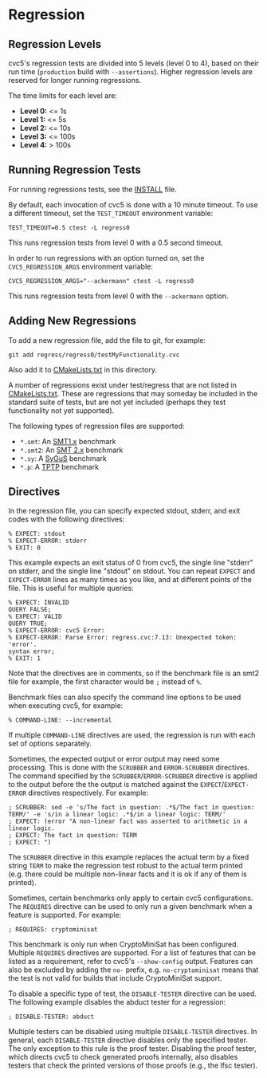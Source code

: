 # Regression

## Regression Levels

cvc5's regression tests are divided into 5 levels (level 0 to 4), based on
their run time (`production` build with `--assertions`).
Higher regression levels are reserved for longer running regressions.

The time limits for each level are:

* **Level 0:** <= 1s
* **Level 1:** <= 5s
* **Level 2:** <= 10s
* **Level 3:** <= 100s
* **Level 4:** > 100s

## Running Regression Tests

For running regressions tests, see the
[INSTALL](https://github.com/cvc5/cvc5/blob/main/INSTALL.rst#testing-cvc5)
file.

By default, each invocation of cvc5 is done with a 10 minute timeout. To use a
different timeout, set the `TEST_TIMEOUT` environment variable:

```
TEST_TIMEOUT=0.5 ctest -L regress0
```

This runs regression tests from level 0 with a 0.5 second timeout.

In order to run regressions with an option turned on, set the `CVC5_REGRESSION_ARGS` environment variable:

```
CVC5_REGRESSION_ARGS="--ackermann" ctest -L regress0
```

This runs regression tests from level 0 with the `--ackermann` option.

## Adding New Regressions

To add a new regression file, add the file to git, for example:

```
git add regress/regress0/testMyFunctionality.cvc
```

Also add it to [CMakeLists.txt](CMakeLists.txt) in this directory.

A number of regressions exist under test/regress that are not listed in
[CMakeLists.txt](CMakeLists.txt). These are regressions that may someday be
included in the standard suite of tests, but are not yet included (perhaps they
test functionality not yet supported).

The following types of regression files are supported:

- `*.smt`: An [SMT1.x](http://smtlib.cs.uiowa.edu/papers/format-v1.2-r06.08.30.pdf) benchmark
- `*.smt2`: An [SMT 2.x](http://smtlib.cs.uiowa.edu/papers/smt-lib-reference-v2.6-r2017-07-18.pdf) benchmark
- `*.sy`: A [SyGuS](http://sygus.seas.upenn.edu/files/SyGuS-IF.pdf) benchmark
- `*.p`: A [TPTP](http://www.cs.miami.edu/~tptp/TPTP/SyntaxBNF.html) benchmark

## Directives

In the regression file, you can specify expected stdout, stderr, and exit codes
with the following directives:

```
% EXPECT: stdout
% EXPECT-ERROR: stderr
% EXIT: 0
```

This example expects an exit status of 0 from cvc5, the single line "stderr" on
stderr, and the single line "stdout" on stdout. You can repeat `EXPECT` and
`EXPECT-ERROR` lines as many times as you like, and at different points of the
file.  This is useful for multiple queries:

```
% EXPECT: INVALID
QUERY FALSE;
% EXPECT: VALID
QUERY TRUE;
% EXPECT-ERROR: cvc5 Error:
% EXPECT-ERROR: Parse Error: regress.cvc:7.13: Unexpected token: 'error'.
syntax error;
% EXIT: 1
```

Note that the directives are in comments, so if the benchmark file is an smt2
file for example, the first character would be `;` instead of `%`.

Benchmark files can also specify the command line options to be used when
executing cvc5, for example:

```
% COMMAND-LINE: --incremental
```

If multiple `COMMAND-LINE` directives are used, the regression is run with each
set of options separately.

Sometimes, the expected output or error output may need some processing. This
is done with the `SCRUBBER` and `ERROR-SCRUBBER` directives. The command
specified by the `SCRUBBER`/`ERROR-SCRUBBER` directive is applied to the output
before the the output is matched against the `EXPECT`/`EXPECT-ERROR` directives
respectively. For example:

```
; SCRUBBER: sed -e 's/The fact in question: .*$/The fact in question: TERM/' -e 's/in a linear logic: .*$/in a linear logic: TERM/'
; EXPECT: (error "A non-linear fact was asserted to arithmetic in a linear logic.
; EXPECT: The fact in question: TERM
; EXPECT: ")
```

The `SCRUBBER` directive in this example replaces the actual term by a fixed
string `TERM` to make the regression test robust to the actual term printed
(e.g. there could be multiple non-linear facts and it is ok if any of them is
printed).

Sometimes, certain benchmarks only apply to certain cvc5
configurations. The `REQUIRES` directive can be used to only run
a given benchmark when a feature is supported. For example:

```
; REQUIRES: cryptominisat
```

This benchmark is only run when CryptoMiniSat has been configured.  Multiple
`REQUIRES` directives are supported. For a list of features that can be listed
as a requirement, refer to cvc5's `--show-config` output. Features can also be
excluded by adding the `no-` prefix, e.g. `no-cryptominisat` means that the
test is not valid for builds that include CryptoMiniSat support.

To disable a specific type of test, the `DISABLE-TESTER` directive can be used.
The following example disables the abduct tester for a regression:

```
; DISABLE-TESTER: abduct
```

Multiple testers can be disabled using multiple `DISABLE-TESTER` directives. In
general, each `DISABLE-TESTER` directive disables only the specified tester. The
only exception to this rule is the proof tester. Disabling the proof tester,
which directs cvc5 to check generated proofs internally, also disables testers
that check the printed versions of those proofs (e.g., the lfsc tester).
